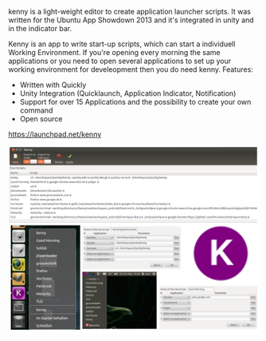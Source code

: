 kenny is a light-weight editor to create application launcher scripts. It was written for the Ubuntu App Showdown 2013 and it's integrated in unity and in the indicator bar.

Kenny is an app to write start-up scripts, which can start a individuell Working Environment. If you're opening every morning the same applications or you need to open several applications to set up your working environment for develeopment then you do need kenny.
Features:
- Written with Quickly
- Unity Integration (Quicklaunch, Application Indicator, Notification) 
- Support for over 15 Applications and the possibility to create your own command 
- Open source

https://launchpad.net/kenny

![Beispielbilder](overview.png)
